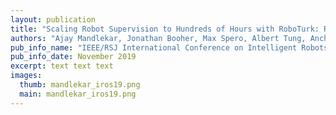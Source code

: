 ```yaml
---
layout: publication
title: "Scaling Robot Supervision to Hundreds of Hours with RoboTurk: Robotic Manipulation Dataset through Human Reasoning and Dexterity"
authors: "Ajay Mandlekar, Jonathan Booher, Max Spero, Albert Tung, Anchit Gupta, Yuke Zhu, Animesh Garg, Silvio Savarese, Li Fei-Fei"
pub_info_name: "IEEE/RSJ International Conference on Intelligent Robots and Systems (IROS)"
pub_info_date: November 2019
excerpt: text text text
images:
  thumb: mandlekar_iros19.png
  main: mandlekar_iros19.png
---
```


